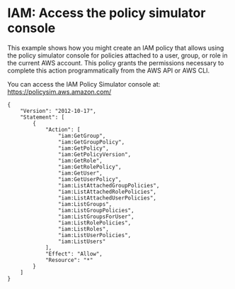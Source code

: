 # IAM: Access the policy simulator console<a name="reference_policies_examples_iam_policy-sim-console"></a>

This example shows how you might create an IAM policy that allows using the policy simulator console for policies attached to a user, group, or role in the current AWS account\. This policy grants the permissions necessary to complete this action programmatically from the AWS API or AWS CLI\.

You can access the IAM Policy Simulator console at: [https://policysim\.aws\.amazon\.com/](https://policysim.aws.amazon.com/)

```
{
    "Version": "2012-10-17",
    "Statement": [
        {
            "Action": [
                "iam:GetGroup",
                "iam:GetGroupPolicy",
                "iam:GetPolicy",
                "iam:GetPolicyVersion",
                "iam:GetRole",
                "iam:GetRolePolicy",
                "iam:GetUser",
                "iam:GetUserPolicy",
                "iam:ListAttachedGroupPolicies",
                "iam:ListAttachedRolePolicies",
                "iam:ListAttachedUserPolicies",
                "iam:ListGroups",
                "iam:ListGroupPolicies",
                "iam:ListGroupsForUser",
                "iam:ListRolePolicies",
                "iam:ListRoles",
                "iam:ListUserPolicies",
                "iam:ListUsers"
            ],
            "Effect": "Allow",
            "Resource": "*"
        }
    ]
}
```